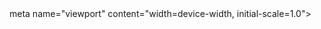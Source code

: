<!DOCTYPE html>
<html>
    <meta charset="UTF-8"lang="en">
<head>meta name="viewport" content="width=device-width, initial-scale=1.0">
    <title>My CV</title>
    <style>
        /* Your CSS styles here */

        body {
            font-family: Arial, sans-serif;
            margin: 0;
            padding: 0;
        }

        .container {
            display: flex;
            max-width: 500px;
            margin: 100 auto;
        }

        .left-side {
            flex: 1;
            padding: 100px; /* Increased padding for more space */
            color: #fff; /* White text color for the left side */
            text-align: left;
            background: radial-gradient(circle at top left, #87CEEB 60%, transparent 60%), #041A40; /* Circular blue background for the upper part */
            background-size: 100% 100%, 100% 40%; /* Adjust the background sizes */
            background-repeat: no-repeat;
        }

        .photo {
            display: block;
            margin: 30px auto; /* Increased margin for more space */
            max-width: 150px;
            border-radius: 50%; /* Makes the photo circular */
        }

        .right-side {
            flex: 2;
            padding: 60px; /* Increased padding for more space */
            background-color: #fff;
        }

        h1 {
            margin: 0;
        }

        .personal-info {
            margin-bottom: 40px; /* Increased margin for more space */
        }

        .section {
            margin-bottom: 50px; /* Increased margin for more space */
        }

        .section h2 {
            color: #0074D9; /* Blue color for section titles */
        }
    </style>
</head>
<body>
    <div class="container">
        <div class="left-side">
            <h1>Salah Jamal</h1>
            <img src="45.jpg" alt="Salah Jamal's Photo" class="photo">
            <div class="personal-info">
                <p>Email: salah@example.com</p>
                <p>Phone: (123) 456-7890</p>
                <p>Address: 123 Main St, City, Country</p>
            </div>
        </div>
        <div class="right-side">
            <h2>Enter Your Information</h2>
            <form action="generate_cv.php" method="POST">
                <label for="name">Name:</label>
                <input type="text" id="name" name="name" required><br><br>
                
                <label for="email">Email:</label>
                <input type="email" id="email" name="email" required><br><br>
                
                <label for="phone">Phone:</label>
                <input type="tel" id="phone" name="phone" required><br><br>
                
                <label for="address">Address:</label>
                <input type="text" id="address" name="address" required><br><br>
                
                <input type="submit" value="Generate CV">
            </form>
        </div>
    </div>
</body>
</html>
